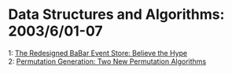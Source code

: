 # Data Structures and Algorithms: 2003/6/01-07  
1: [The Redesigned BaBar Event Store: Believe the Hype](https://doi.org/10.48550/arXiv.cs/0306023)  
2: [Permutation Generation: Two New Permutation Algorithms](https://doi.org/10.48550/arXiv.cs/0306025)  
